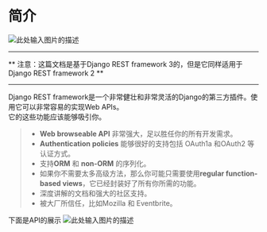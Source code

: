 # 简介 


![此处输入图片的描述][1]

---  

** 注意：这篇文档是基于Django REST framework 3的，但是它同样适用于Django REST framework 2 **  

---
  
Django REST framework是一个非常健壮和非常灵活的Django的第三方插件。使用它可以非常容易的实现Web APIs。  
它的这些功能应该能够吸引你。

> - **Web browseable API** 非常强大，足以胜任你的所有开发需求。  
> - **Authentication policies** 能够很好的支持包括 OAuth1a 和OAuth2 等认证方式。  
> - 支持**ORM** 和 **non-ORM** 的序列化。  
> - 如果你不需要太多高级方法，那么你可能只需要使用**regular function-based views**，它已经封装好了所有你所需的功能。  
> - 深度讲解的文档和强大的社区支持。  
> - 被大厂所信任，比如Mozilla 和 Eventbrite。
 
下面是API的展示
 ![此处输入图片的描述][2]


  [1]: http://www.tomchristie.com/rest-framework-2-docs/img/logo.png
  [2]: http://7xq2as.com1.z0.glb.clouddn.com/quickstart.png
